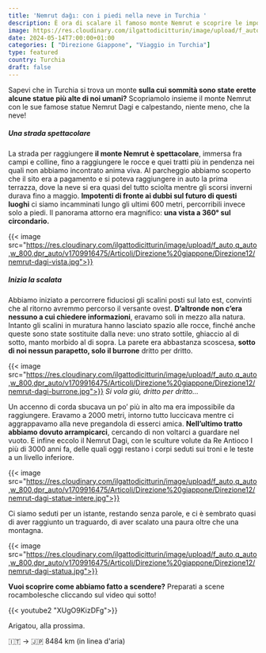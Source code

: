 ```yaml
---
title: 'Nemrut dağı: con i piedi nella neve in Turchia '
description: È ora di scalare il famoso monte Nemrut e scoprire le imponenti statue del Nemrut Dagi
image: https://res.cloudinary.com/ilgattodicitturin/image/upload/f_auto,q_auto,w_800,dpr_auto/v1713011125/Articoli/Direzione%20giappone/Direzione12/nemrut-dagi-statue-intere.jpg
date: 2024-05-14T7:00:00+01:00
categories: [ "Direzione Giappone", "Viaggio in Turchia"]
type: featured  
country: Turchia 
draft: false
---
```


Sapevi che in Turchia si trova un monte **sulla cui sommità sono state erette alcune statue più alte di noi umani?** Scopriamolo insieme il monte Nemrut con le sue famose statue Nemrut Dagi e calpestando, niente meno, che la neve!

##### Una strada spettacolare

La strada per raggiungere **il monte Nemrut è spettacolare**, immersa fra campi e colline, fino a raggiungere le rocce e quei tratti più in pendenza nei quali non abbiamo incontrato anima viva. Al parcheggio abbiamo scoperto che il sito era a pagamento e si poteva raggiungere in auto la prima terrazza, dove la neve si era quasi del tutto sciolta mentre gli scorsi inverni durava fino a maggio. **Impotenti di fronte ai dubbi sul futuro di questi luoghi** ci siamo incamminati lungo gli ultimi 600 metri, percorribili invece solo a piedi. Il panorama attorno era magnifico: **una vista a 360° sul circondario.** 

{{< image src="https://res.cloudinary.com/ilgattodicitturin/image/upload/f_auto,q_auto,w_800,dpr_auto/v1709916475/Articoli/Direzione%20giappone/Direzione12/nemrut-dagi-vista.jpg">}} 

##### Inizia la scalata

Abbiamo iniziato a percorrere fiduciosi gli scalini posti sul lato est, convinti che al ritorno avremmo percorso il versante ovest. **D’altronde non c’era nessuno a cui chiedere informazioni**, eravamo soli in mezzo alla natura. Intanto gli scalini in muratura hanno lasciato spazio alle rocce, finché anche queste sono state sostituite dalla neve: uno strato sottile, ghiaccio al di sotto, manto morbido al di sopra. La parete era abbastanza scoscesa, **sotto di noi nessun parapetto, solo il burrone** dritto per dritto. 

{{< image src="https://res.cloudinary.com/ilgattodicitturin/image/upload/f_auto,q_auto,w_800,dpr_auto/v1709916475/Articoli/Direzione%20giappone/Direzione12/nemrut-dagi-burrone.jpg">}} 
_Si vola giù, dritto per dritto..._

Un accenno di corda sbucava un po’ più in alto ma era impossibile da raggiungere. Eravamo a 2000 metri, intorno tutto luccicava mentre ci aggrappavamo alla neve pregandola di esserci amica. 
**Nell’ultimo tratto abbiamo dovuto arrampicarci**, cercando di non voltarci a guardare nel vuoto. 
E infine eccolo il Nemrut Dagi, con le sculture volute da Re Antioco I più di 3000 anni fa, delle quali oggi restano i corpi seduti sui troni e le teste a un livello inferiore.

{{< image src="https://res.cloudinary.com/ilgattodicitturin/image/upload/f_auto,q_auto,w_800,dpr_auto/v1709916475/Articoli/Direzione%20giappone/Direzione12/nemrut-dagi-statue-intere.jpg">}} 

Ci siamo seduti per un istante, restando senza parole, e ci è sembrato quasi di aver raggiunto un traguardo, di aver scalato una paura oltre che una montagna. 

{{< image src="https://res.cloudinary.com/ilgattodicitturin/image/upload/f_auto,q_auto,w_800,dpr_auto/v1709916475/Articoli/Direzione%20giappone/Direzione12/nemrut-dagi-statua.jpg">}} 

**Vuoi scoprire come abbiamo fatto a scendere?**
Preparati a scene rocambolesche cliccando sul video qui sotto!

{{< youtube2 "XUgO9KizDFg">}}

Arigatou, alla prossima.

🇮🇹 → 🇯🇵 8484 km (in linea d'aria)
